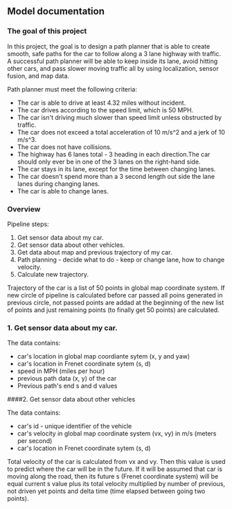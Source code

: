 ## Model documentation

### The goal of this project

In this project, the goal is to design a path planner that is able to create smooth, safe paths for the car to follow along a 3 lane highway with traffic. A successful path planner will be able to keep inside its lane, avoid hitting other cars, and pass slower moving traffic all by using localization, sensor fusion, and map data.

Path planner must meet the following criteria: 
* The car is able to drive at least 4.32 miles without incident.
* The car drives according to the speed limit, which is 50 MPH.
* The car isn't driving much slower than speed limit unless obstructed by traffic.
* The car does not exceed a total acceleration of 10 m/s^2 and a jerk of 10 m/s^3.
* The car does not have collisions.
* The highway has 6 lanes total - 3 heading in each direction.The car should only ever be in one of the 3 lanes on the right-hand side.
* The car stays in its lane, except for the time between changing lanes.
* The car doesn't spend more than a 3 second length out side the lane lanes during changing lanes.
* The car is able to change lanes.

### Overview

Pipeline steps:
1. Get sensor data about my car.
2. Get sensor data about other vehicles.
3. Get data about map and previous trajectory of my car.
4. Path planning - decide what to do - keep or change lane, how to change velocity.
5. Calculate new trajectory.

Trajectory of the car is a list of 50 points in global map coordinate system. 
If new circle of pipeline is calculated before car passed all poins generated in previous circle, not passed points are addad at the beginning of the new list of points and just remaining points (to finally get 50 points) are calculated.

### 1. Get sensor data about my car.

The data contains:
* car's location in global map coordiante sytem (x, y and yaw)
* car's location in Frenet coordinate sytem (s, d)
* speed in MPH (miles per hour)
* previous path data (x, y) of the car
* Previous path's end s and d values

####2. Get sensor data about other vehicles

The data contains:
* car's id - unique identifier of the vehicle
* car's velocity in global map coordinate system (vx, vy) in m/s (meters per second)
* car's location in Frenet coordinate sytem (s, d)

Total velocity of the car is calculated from vx and vy. Then this value is used to predict where the car will be in the future. If it will be assumed that car is moving along the road, then its future s (Frenet coordinate system) will be equal current s value plus its total velocity multiplied by number of previous, not driven yet points and delta time (time elapsed between going two points).

